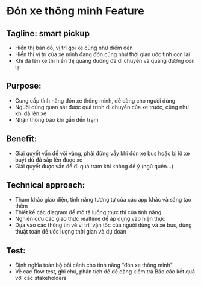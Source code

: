 # Đón xe thông minh Feature
## Tagline: smart pickup
- Hiển thị bản đồ, vị trí gọi xe cũng như điểm đến
- Hiển thị vị trí của xe mình đang đón cũng như thời gian ước tính còn lại
- Khi đã lên xe thì hiển thị quãng đường đã di chuyển và quãng đường còn lại
## Purpose:
- Cung cấp tính năng đón xe thông minh, dễ dàng cho người dùng
- Người dùng quan sát được quá trình di chuyển của xe trước, cũng như khi đã lên xe
- Nhận thông báo khi gần đến trạm
## Benefit:
- Giải quyết vấn đề vội vàng, phải đứng vẫy khi đón xe bus hoặc bị lỡ xe buýt dù đã sắp lên được xe
- Giải quyết được vấn đề đi quá trạm khi không để ý (ngủ quên…)
## Technical approach:
- Tham khảo giao diện, tính năng tương tự của các app khác và sáng tạo thêm
- Thiết kế các diagram để mô tả luồng thực thi của tính năng
- Nghiên cứu các giao thức realtime để áp dụng vào hiện thực
- Dựa vào các thông tin về vị trí, vận tốc của người dùng và xe bus, dùng thuật toán để ước lượng thời gian và dự đoán
## Test:
- Định nghĩa toàn bộ bối cảnh cho tính năng “đón xe thông minh"
- Vẽ các flow test, ghi chú, phân tích để dễ dàng kiểm tra
Báo cáo kết quả với các stakeholders
